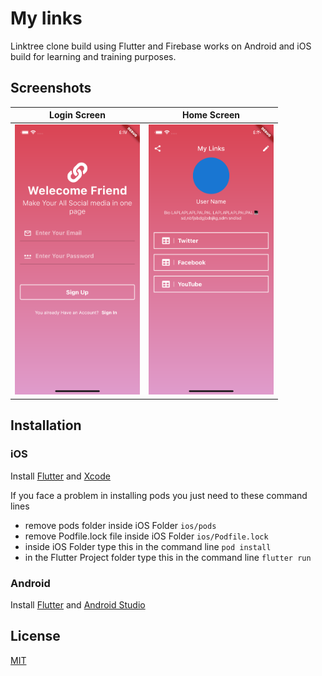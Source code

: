 # My Iinks

Linktree clone build using Flutter and Firebase works on Android and iOS build for learning and training purposes.
 
## Screenshots 

Login Screen             |  Home Screen
:-------------------------:|:-------------------------:
<img src="https://raw.githubusercontent.com/ipkalid/my_links/master/login.png" alt="home_screen" width="200"/>  | <img src="https://raw.githubusercontent.com/ipkalid/my_links/master/main.png" alt="home_screen" width="200"/>


## Installation

### iOS
Install [Flutter](https://flutter.dev/docs/get-started/install) and [Xcode](https://apps.apple.com/us/app/xcode/id497799835)

If you face a problem in installing pods you just need to these command lines 
- remove pods folder inside iOS Folder `ios/pods`
- remove Podfile.lock file inside iOS Folder `ios/Podfile.lock`
- inside iOS Folder type this in the command line `pod install`
- in the Flutter Project folder type this in the command line `flutter run`

### Android
Install [Flutter](https://flutter.dev/docs/get-started/install) and [Android Studio](https://developer.android.com/studio)


## License
[MIT](https://choosealicense.com/licenses/mit/)
